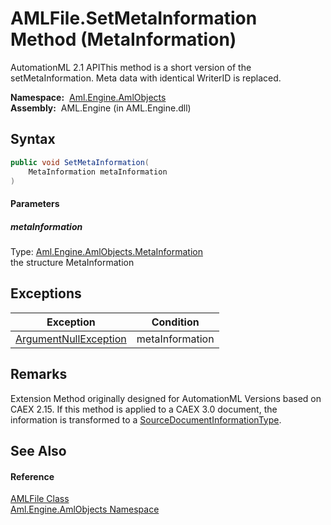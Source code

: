 AMLFile.SetMetaInformation Method (MetaInformation)
===================================================
AutomationML 2.1 APIThis method is a short version of the setMetaInformation. Meta data with identical WriterID is replaced.

  **Namespace:**  [Aml.Engine.AmlObjects][1]  
  **Assembly:**  AML.Engine (in AML.Engine.dll)

Syntax
------

```csharp
public void SetMetaInformation(
	MetaInformation metaInformation
)
```

#### Parameters

##### *metaInformation*
Type: [Aml.Engine.AmlObjects.MetaInformation][2]  
the structure MetaInformation


Exceptions
----------

Exception                  | Condition       
-------------------------- | --------------- 
[ArgumentNullException][3] | metaInformation 


Remarks
-------
 Extension Method originally designed for AutomationML Versions based on CAEX 2.15. If this method is applied to a CAEX 3.0 document, the information is transformed to a [SourceDocumentInformationType][4]. 

See Also
--------

#### Reference
[AMLFile Class][5]  
[Aml.Engine.AmlObjects Namespace][1]  

[1]: ../README.md
[2]: ../MetaInformation/README.md
[3]: https://docs.microsoft.com/dotnet/api/system.argumentnullexception
[4]: ../../Aml.Engine.CAEX/SourceDocumentInformationType/README.md
[5]: README.md
[6]: https://www.automationml.org
[7]: ../../icons/logoShade.png